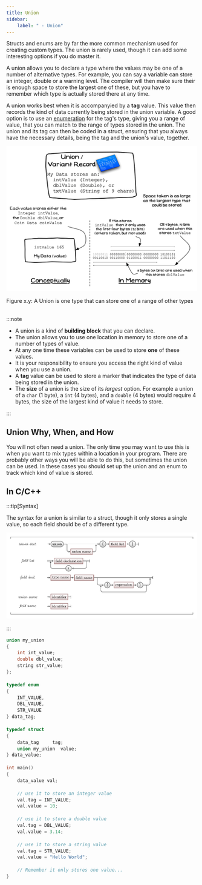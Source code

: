 ```yaml
---
title: Union
sidebar:
    label: " - Union"
---
```


Structs and enums are by far the more common mechanism used for creating custom types. The union is rarely used, though it can add some interesting options if you do master it.

A union allows you to declare a type where the values may be one of a number of alternative types. For example, you can say a variable can store an integer, double or a warning level. The compiler will then make sure their is enough space to store the largest one of these, but you have to remember which type is actually stored there at any time.

A union works best when it is accompanyied by a **tag** value. This value then records the kind of data currently being stored in the union variable. A good option is to use an [enumeration](../03-02-enum) for the tag's type, giving you a range of value, that you can match to the range of types stored in the union. The union and its tag can then be coded in a struct, ensuring that you always have the necessary details, being the tag and the union's value, together.

<a id="FigureCustomTypeUnion"></a>

![Figure x.y: A Union is one type that can store one of a range of other types](./images/custom-type-union.png "A Union is one type that can store one of a range of other types")
<div class="caption"><span class="caption-figure-nbr">Figure x.y: </span>A Union is one type that can store one of a range of other types</div><br/>

:::note

- A union is a kind of **building block** that you can declare.
- The union allows you to use one location in memory to store one of a number of types of value.
- At any one time these variables can be used to store **one** of these values.
- It is your responsibility to ensure you access the right kind of value when you use a union.
- A **tag** value can be used to store a marker that indicates the type of data being stored in the union.
- The **size** of a union is the size of its *largest* option. For example a union of a `char`
(1 byte), a `int` (4 bytes), and a `double` (4 bytes) would require 4 bytes, the size of the largest kind of value it needs to store.

:::

## Union Why, When, and How

You will not often need a union. The only time you may want to use this is when you want to mix types within a location in your program. There are probably other ways you will be able to do this, but sometimes the union can be used. In these cases you should set up the union and an enum to track which kind of value is stored.

## In C/C++

:::tip[Syntax]

The syntax for a union is similar to a struct, though it only stores a single value, so each field should be of a different type.

![Syntax for a union in C/C++](./images/union-decl.png)

:::

```cpp
union my_union
{
    int int_value;
    double dbl_value;
    string str_value;
};

typedef enum
{
    INT_VALUE,
    DBL_VALUE,
    STR_VALUE
} data_tag;

typedef struct
{
    data_tag     tag;
    union my_union  value; 
} data_value;

int main()
{
    data_value val;

    // use it to store an integer value
    val.tag = INT_VALUE;
    val.value = 10;

    // use it to store a double value
    val.tag = DBL_VALUE;
    val.value = 3.14;

    // use it to store a string value
    val.tag = STR_VALUE;
    val.value = "Hello World";

    // Remember it only stores one value...
}
```
